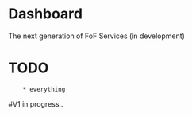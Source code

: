 # Dashboard
The next generation of FoF Services (in development)

# TODO
        * everything
#V1
 in progress..
